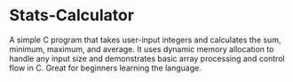 # Stats-Calculator
A simple C program that takes user-input integers and calculates the sum, minimum, maximum, and average. It uses dynamic memory allocation to handle any input size and demonstrates basic array processing and control flow in C. Great for beginners learning the language.
